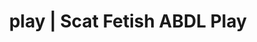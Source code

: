 ---
categories:
- Real Couples
- Self-Pleasure
- Alt Romance
- Ethical Porn
- Sapphic Desires
image: /assets/images/1747714156168.jpg
layout: post
schema:
  description: Premium adult content featuring Scat Fetish, ABDL Play. High-quality
    visuals with provocative themes.
  keywords:
  - Mindful Kink
  - NSFW Art
  - Alt Romance
  - ABDL Play
  - Body Positivity
  - Shibari
  - Scat Fetish
  name: 1747714156168 | Scat Fetish ABDL Play
  type: VisualArtwork
seo:
  description: Featured content with sensual ABDL Play, Scat Fetish. HD images available.
  keywords: ABDL Play, Scat Fetish
  og_image: /assets/images/1747714156168.jpg
  schema_type: VisualArtwork
tags:
- '#play'
- Scat Fetish
- ABDL Play
title: play | Scat Fetish ABDL Play
---